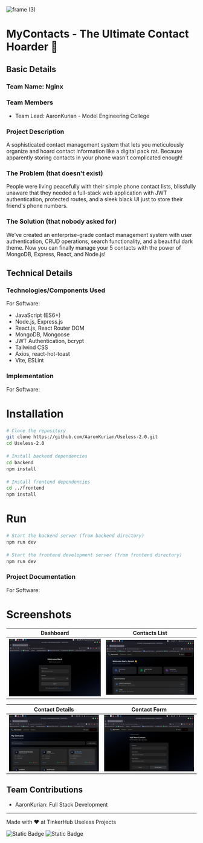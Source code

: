 <img width="3188" height="1202" alt="frame (3)" src="https://github.com/user-attachments/assets/517ad8e9-ad22-457d-9538-a9e62d137cd7" />

# MyContacts - The Ultimate Contact Hoarder 🎯

## Basic Details
### Team Name: Nginx

### Team Members
- Team Lead: AaronKurian - Model Engineering College

### Project Description
A sophisticated contact management system that lets you meticulously organize and hoard contact information like a digital pack rat. Because apparently storing contacts in your phone wasn't complicated enough!

### The Problem (that doesn't exist)
People were living peacefully with their simple phone contact lists, blissfully unaware that they needed a full-stack web application with JWT authentication, protected routes, and a sleek black UI just to store their friend's phone numbers.

### The Solution (that nobody asked for)
We've created an enterprise-grade contact management system with user authentication, CRUD operations, search functionality, and a beautiful dark theme. Now you can finally manage your 5 contacts with the power of MongoDB, Express, React, and Node.js!

## Technical Details
### Technologies/Components Used
For Software:
- JavaScript (ES6+)
- Node.js, Express.js
- React.js, React Router DOM
- MongoDB, Mongoose
- JWT Authentication, bcrypt
- Tailwind CSS
- Axios, react-hot-toast
- Vite, ESLint

### Implementation
For Software:
# Installation
```bash
# Clone the repository
git clone https://github.com/AaronKurian/Useless-2.0.git
cd Useless-2.0

# Install backend dependencies
cd backend
npm install

# Install frontend dependencies
cd ../frontend
npm install
```

# Run
```bash
# Start the backend server (from backend directory)
npm run dev

# Start the frontend development server (from frontend directory)
npm run dev
```

### Project Documentation
For Software:

# Screenshots

| Dashboard | Contacts List |
:-:|:-:
| ![](images/Screenshot%20from%202025-08-02%2008-01-16.png) | ![](images/Screenshot%20from%202025-08-02%2008-01-52.png) |

| Contact Details | Contact Form |
:-:|:-:
| ![](images/Screenshot%20from%202025-08-02%2008-02-08.png) | ![](images/Screenshot%20from%202025-08-02%2008-02-18.png) |






## Team Contributions
- AaronKurian: Full Stack Development


---
Made with ❤️ at TinkerHub Useless Projects 

![Static Badge](https://img.shields.io/badge/TinkerHub-24?color=%23000000&link=https%3A%2F%2Fwww.tinkerhub.org%2F)
![Static Badge](https://img.shields.io/badge/UselessProjects--25-25?link=https%3A%2F%2Fwww.tinkerhub.org%2Fevents%2FQ2Q1TQKX6Q%2FUseless%2520Projects)
